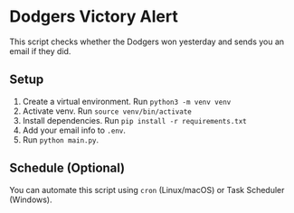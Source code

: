 # Dodgers Victory Alert

This script checks whether the Dodgers won yesterday and sends you an email if they did.

## Setup

1. Create a virtual environment. Run `python3 -m venv venv`
2. Activate venv. Run `source venv/bin/activate`
3. Install dependencies. Run `pip install -r requirements.txt`
4. Add your email info to `.env`.
5. Run `python main.py`.

## Schedule (Optional)

You can automate this script using `cron` (Linux/macOS) or Task Scheduler (Windows).
